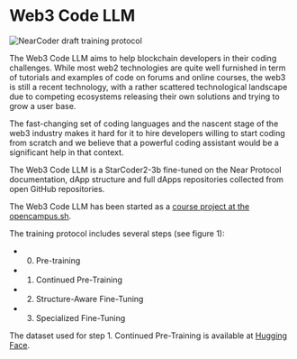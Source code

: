 # Web3 Code LLM

![NearCoder draft training protocol](https://github.com/AnnaValentinaHirsch/Web3CodeLLM/blob/main/NearCoder.jpg)

The Web3 Code LLM aims to help blockchain developers in their coding challenges. While most web2 technologies are quite well furnished in term of tutorials and examples of code on forums and online courses, the web3 is still a recent technology, with a rather scattered technological landscape due to competing ecosystems releasing their own solutions and trying to grow a user base. 

The fast-changing set of coding languages and the nascent stage of the web3 industry makes it hard for it to hire developers willing to start coding from scratch and we believe that a powerful coding assistant would be a significant help in that context. 

The Web3 Code LLM is a StarCoder2-3b fine-tuned on the Near Protocol documentation, dApp structure and full dApps repositories collected from open GitHub repositories.

The Web3 Code LLM has been started as a [course project at the opencampus.sh](https://edu.opencampus.sh/en/course/477). 

The training protocol includes several steps (see figure 1):
- 0. Pre-training
- 1. Continued Pre-Training
- 2. Structure-Aware Fine-Tuning
- 3. Specialized Fine-Tuning

The dataset used for step 1. Continued Pre-Training is available at [Hugging Face](https://huggingface.co/datasets/jcarbonnell/preTrainingNEAR).